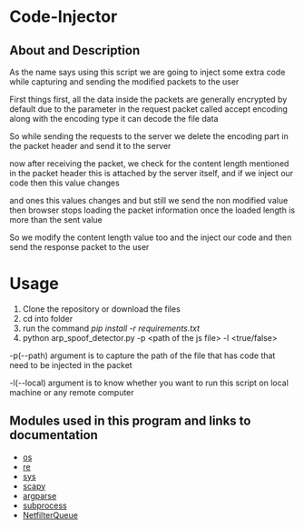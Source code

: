 # Code-Injector

## About and Description
As the name says using this script we are going to inject some extra code while capturing and sending the modified packets to the user

First things first, all the data inside the packets are generally encrypted by default due to the parameter in the request packet called accept encoding along with the encoding type it can decode the file data

So while sending the requests to the server we delete the encoding part in the packet header and send it to the server

now after receiving the packet, we check for the content length mentioned in the packet header this is attached by the server itself, and if we inject our code then this value changes

and ones this values changes and but still we send the non modified value then browser stops loading the packet information once the loaded length is more than the sent value

So we modify the content length value too and the inject our code and then send the response packet to the user


# Usage

1.  Clone the repository or download the files
2.  cd into folder
3.  run the command _pip install -r requirements.txt_
4.  python arp_spoof_detector.py -p \<path of the js file> -l \<true/false>


-p(--path) argument is to capture the path of the file that has code that need to be injected in the packet

-l(--local) argument is to know whether you want to run this script on local machine or any remote computer

## Modules used in this program and links to documentation
- [os](https://docs.python.org/3/library/os.html)
- [re](https://docs.python.org/3/library/re.html)
- [sys](https://docs.python.org/3/library/sys.html)
- [scapy](https://scapy.readthedocs.io/en/latest/)
- [argparse](https://docs.python.org/3/library/argparse.html)
- [subprocess](https://docs.python.org/3/library/subprocess.html)
- [NetfilterQueue](https://pypi.org/project/NetfilterQueue/)
